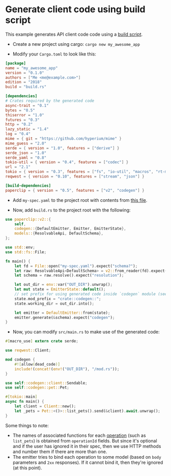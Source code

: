 # Generate client code using build script

This example generates API client code code using a [build script](https://doc.rust-lang.org/cargo/reference/build-scripts.html).

- Create a new project using cargo: `cargo new my_awesome_app`

- Modify your `Cargo.toml` to look like this:

```toml
[package]
name = "my_awesome_app"
version = "0.1.0"
authors = ["Me <me@example.com>"]
edition = "2018"
build = "build.rs"

[dependencies]
# Crates required by the generated code
async-trait = "0.1"
bytes = "0.5"
thiserror = "1.0"
futures = "0.3"
http = "0.2"
lazy_static = "1.4"
log = "0.4"
mime = { git = "https://github.com/hyperium/mime" }
mime_guess = "2.0"
serde = { version = "1.0", features = ["derive"] }
serde_json = "1.0"
serde_yaml = "0.8"
tokio-util = { version = "0.4", features = ["codec"] }
url = "2.1"
tokio = { version = "0.3", features = ["fs", "io-util", "macros", "rt-multi-thread"] }
reqwest = { version = "0.10", features = ["stream", "json"] }

[build-dependencies]
paperclip = { version = "0.5", features = ["v2", "codegen"] }
```

- Add `my-spec.yaml` to the project root with contents from [this file](https://raw.githubusercontent.com/paperclip-rs/paperclip/master/tests/pet-v2.yaml).

- Now, add `build.rs` to the project root with the following:

```rust
use paperclip::v2::{
    self,
    codegen::{DefaultEmitter, Emitter, EmitterState},
    models::{ResolvableApi, DefaultSchema},
};

use std::env;
use std::fs::File;

fn main() {
    let fd = File::open("my-spec.yaml").expect("schema?");
    let raw: ResolvableApi<DefaultSchema> = v2::from_reader(fd).expect("deserializing spec");
    let schema = raw.resolve().expect("resolution");

    let out_dir = env::var("OUT_DIR").unwrap();
    let mut state = EmitterState::default();
    // set prefix for using generated code inside `codegen` module (see main.rs).
    state.mod_prefix = "crate::codegen::";
    state.working_dir = out_dir.into();

    let emitter = DefaultEmitter::from(state);
    emitter.generate(&schema).expect("codegen");
}
```

- Now, you can modify `src/main.rs` to make use of the generated code:

```rust
#[macro_use] extern crate serde;

use reqwest::Client;

mod codegen {
    #![allow(dead_code)]
    include!(concat!(env!("OUT_DIR"), "/mod.rs"));
}

use self::codegen::client::Sendable;
use self::codegen::pet::Pet;

#[tokio::main]
async fn main() {
    let client = Client::new();
    let _pets = Pet::<()>::list_pets().send(&client).await.unwrap();
}
```

Some things to note:

- The names of associated functions for each [operation](https://github.com/OAI/OpenAPI-Specification/blob/master/versions/2.0.md#operationObject) (such as `list_pets`) is obtained from `operationId` fields. But since it's optional and if the user has ignored it in their spec, then we use HTTP methods and number them if there are more than one.
- The emitter tries to bind each operation to some model (based on `body` parameters and `2xx` responses). If it cannot bind it, then they're ignored (at this point).
